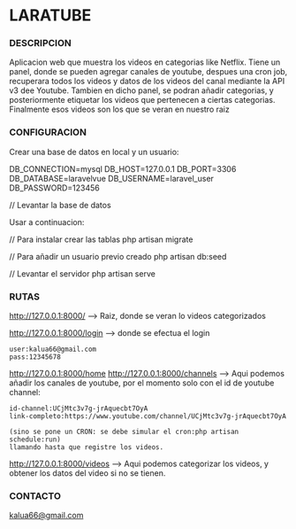 # LARATUBE #

### DESCRIPCION ###

Aplicacion web que muestra los videos en categorias like Netflix.
Tiene un panel, donde se pueden agregar canales de youtube, despues una cron job, recuperara todos los videos y datos de los videos del canal mediante la API v3 dee Youtube. 
Tambien en dicho panel, se podran añadir categorias, y posteriormente etiquetar los videos que pertenecen a ciertas categorias. Finalmente esos videos son los que se veran en nuestro raiz

### CONFIGURACION ###

Crear una base de datos en local y un usuario:

DB_CONNECTION=mysql
DB_HOST=127.0.0.1
DB_PORT=3306
DB_DATABASE=laravelvue
DB_USERNAME=laravel_user
DB_PASSWORD=123456

// Levantar la base de datos

Usar a continuacion:

// Para instalar crear las tablas
php artisan migrate

// Para añadir un usuario previo creado
php artisan db:seed


// Levantar el servidor
php artisan serve


### RUTAS ###

http://127.0.0.1:8000/ --> Raiz, donde se veran lo videos categorizados

http://127.0.0.1:8000/login --> donde se efectua el login

	user:kalua66@gmail.com
	pass:12345678

http://127.0.0.1:8000/home
http://127.0.0.1:8000/channels --> Aqui podemos añadir los canales de youtube, por el momento solo con el id de youtube channel: 
	
	id-channel:UCjMtc3v7g-jrAquecbt7OyA
	link-completo:https://www.youtube.com/channel/UCjMtc3v7g-jrAquecbt7OyA

	(sino se pone un CRON: se debe simular el cron:php artisan schedule:run)
	llamando hasta que registre los videos.

http://127.0.0.1:8000/videos --> Aqui podemos categorizar los videos, y obtener los datos del video si no se tienen.


### CONTACTO ###

kalua66@gmail.com